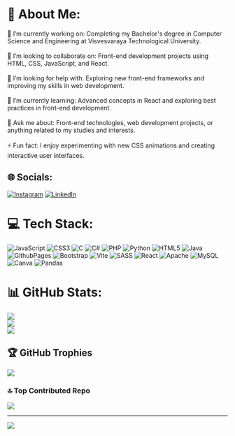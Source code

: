 # 💫 About Me:
🔭 I’m currently working on: Completing my Bachelor's degree in Computer Science and Engineering at Visvesvaraya Technological University.<br><br>👯 I’m looking to collaborate on: Front-end development projects using HTML, CSS, JavaScript, and React.<br><br>🤝 I’m looking for help with: Exploring new front-end frameworks and improving my skills in web development.<br><br>🌱 I’m currently learning: Advanced concepts in React and exploring best practices in front-end development.<br><br>💬 Ask me about: Front-end technologies, web development projects, or anything related to my studies and interests.<br><br>⚡ Fun fact: I enjoy experimenting with new CSS animations and creating interactive user interfaces.


## 🌐 Socials:
[![Instagram](https://img.shields.io/badge/Instagram-%23E4405F.svg?logo=Instagram&logoColor=white)](https://instagram.com/hemanth_ek) [![LinkedIn](https://img.shields.io/badge/LinkedIn-%230077B5.svg?logo=linkedin&logoColor=white)](https://linkedin.com/in/hemantha-kumara-e-k) 

# 💻 Tech Stack:
![JavaScript](https://img.shields.io/badge/javascript-%23323330.svg?style=plastic&logo=javascript&logoColor=%23F7DF1E) ![CSS3](https://img.shields.io/badge/css3-%231572B6.svg?style=plastic&logo=css3&logoColor=white) ![C](https://img.shields.io/badge/c-%2300599C.svg?style=plastic&logo=c&logoColor=white) ![C#](https://img.shields.io/badge/c%23-%23239120.svg?style=plastic&logo=csharp&logoColor=white) ![PHP](https://img.shields.io/badge/php-%23777BB4.svg?style=plastic&logo=php&logoColor=white) ![Python](https://img.shields.io/badge/python-3670A0?style=plastic&logo=python&logoColor=ffdd54) ![HTML5](https://img.shields.io/badge/html5-%23E34F26.svg?style=plastic&logo=html5&logoColor=white) ![Java](https://img.shields.io/badge/java-%23ED8B00.svg?style=plastic&logo=openjdk&logoColor=white) ![GithubPages](https://img.shields.io/badge/github%20pages-121013?style=plastic&logo=github&logoColor=white) ![Bootstrap](https://img.shields.io/badge/bootstrap-%238511FA.svg?style=plastic&logo=bootstrap&logoColor=white) ![Vite](https://img.shields.io/badge/vite-%23646CFF.svg?style=plastic&logo=vite&logoColor=white) ![SASS](https://img.shields.io/badge/SASS-hotpink.svg?style=plastic&logo=SASS&logoColor=white) ![React](https://img.shields.io/badge/react-%2320232a.svg?style=plastic&logo=react&logoColor=%2361DAFB) ![Apache](https://img.shields.io/badge/apache-%23D42029.svg?style=plastic&logo=apache&logoColor=white) ![MySQL](https://img.shields.io/badge/mysql-%2300000f.svg?style=plastic&logo=mysql&logoColor=white) ![Canva](https://img.shields.io/badge/Canva-%2300C4CC.svg?style=plastic&logo=Canva&logoColor=white) ![Pandas](https://img.shields.io/badge/pandas-%23150458.svg?style=plastic&logo=pandas&logoColor=white)
# 📊 GitHub Stats:
![](https://github-readme-stats.vercel.app/api?username=hemanthek73&theme=dark&hide_border=false&include_all_commits=true&count_private=true)<br/>
![](https://github-readme-streak-stats.herokuapp.com/?user=hemanthek73&theme=dark&hide_border=false)<br/>
![](https://github-readme-stats.vercel.app/api/top-langs/?username=hemanthek73&theme=dark&hide_border=false&include_all_commits=true&count_private=true&layout=compact)

## 🏆 GitHub Trophies
![](https://github-profile-trophy.vercel.app/?username=hemanthek73&theme=radical&no-frame=false&no-bg=true&margin-w=4)

### 🔝 Top Contributed Repo
![](https://github-contributor-stats.vercel.app/api?username=hemanthek73&limit=5&theme=dark&combine_all_yearly_contributions=true)

---
[![](https://visitcount.itsvg.in/api?id=hemanthek73&icon=0&color=0)](https://visitcount.itsvg.in)

<!-- Proudly created with GPRM ( https://gprm.itsvg.in ) -->
